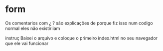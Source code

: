 # form

Os comentarios com ¿ ? são explicações de porque fiz isso num codigo normal eles não existiriiam

instruç
Baixei o arquivo e coloque o primeiro index.html no seu navegador que ele vai funcionar
